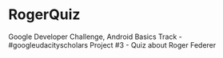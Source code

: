 # RogerQuiz
Google Developer Challenge, Android Basics Track - #googleudacityscholars
Project #3 - Quiz about Roger Federer
